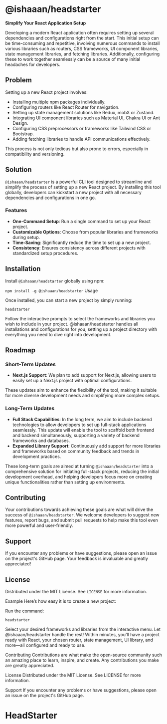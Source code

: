 # @ishaaan/headstarter

**Simplify Your React Application Setup**  

Developing a modern React application often requires setting up several dependencies and configurations right from the start. This initial setup can be time-consuming and repetitive, involving numerous commands to install various libraries such as routers, CSS frameworks, UI component libraries, state management libraries, and fetching libraries. Additionally, configuring these to work together seamlessly can be a source of many initial headaches for developers.

## Problem

Setting up a new React project involves:
- Installing multiple npm packages individually.
- Configuring routers like React Router for navigation.
- Setting up state management solutions like Redux, mobX or Zustand.
- Integrating UI component libraries such as Material UI, Chakra UI or Ant Design.
- Configuring CSS preprocessors or frameworks like Tailwind CSS or Bootstrap.
- Adding fetching libraries to handle API communications effectively.

This process is not only tedious but also prone to errors, especially in compatibility and versioning.

## Solution

`@ishaaan/headstarter` is a powerful CLI tool designed to streamline and simplify the process of setting up a new React project. By installing this tool globally, developers can kickstart a new project with all necessary dependencies and configurations in one go.

### Features
- **One-Command Setup**: Run a single command to set up your React project.
- **Customizable Options**: Choose from popular libraries and frameworks during setup.
- **Time-Saving**: Significantly reduce the time to set up a new project.
- **Consistency**: Ensures consistency across different projects with standardized setup procedures.

## Installation

Install `@ishaaan/headstarter` globally using npm:


```npm install -g @ishaaan/headstarter```
Usage

Once installed, you can start a new project by simply running:


```headstarter```


Follow the interactive prompts to select the frameworks and libraries you wish to include in your project. @ishaaan/headstarter handles all installations and configurations for you, setting up a project directory with everything you need to dive right into development.




## Roadmap

### Short-Term Updates

- **Next.js Support**: We plan to add support for Next.js, allowing users to easily set up a Next.js project with optimal configurations.


These updates aim to enhance the flexibility of the tool, making it suitable for more diverse development needs and simplifying more complex setups.

### Long-Term Updates

- **Full Stack Capabilities**: In the long term, we aim to include backend technologies to allow developers to set up full-stack applications seamlessly. This update will enable the tool to scaffold both frontend and backend simultaneously, supporting a variety of backend frameworks and databases.
- **Expanded Library Support**: Continuously add support for more libraries and frameworks based on community feedback and trends in development practices.

These long-term goals are aimed at turning `@ishaaan/headstarter` into a comprehensive solution for initiating full-stack projects, reducing the initial development overhead, and helping developers focus more on creating unique functionalities rather than setting up environments.

## Contributing

Your contributions towards achieving these goals are what will drive the success of `@ishaaan/headstarter`. We welcome developers to suggest new features, report bugs, and submit pull requests to help make this tool even more powerful and user-friendly.

## Support

If you encounter any problems or have suggestions, please open an issue on the project's GitHub page. Your feedback is invaluable and greatly appreciated!

## License

Distributed under the MIT License. See `LICENSE` for more information.





Example
Here’s how easy it is to create a new project:

Run the command:

```headstarter```

Select your desired frameworks and libraries from the interactive menu.
Let @ishaaan/headstarter handle the rest!
Within minutes, you'll have a project ready with React, your chosen router, state management, UI library, and more—all configured and ready to use.

Contributing
Contributions are what make the open-source community such an amazing place to learn, inspire, and create. Any contributions you make are greatly appreciated.

License
Distributed under the MIT License. See LICENSE for more information.

Support
If you encounter any problems or have suggestions, please open an issue on the project's GitHub page.





# HeadStarter

